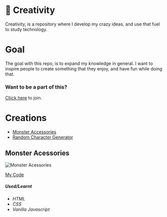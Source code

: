 # 🚀 Creativity

Creativity, is a repository where I develop my crazy ideas, and use that fuel to study technology.


# Goal

The goal with this repo, is to expand my knowledge in general.
I want to inspire people to create something that they enjoy, and have fun while doing that.


### Want to be a part of this?
[Cliick here](https://github.com/baptixta/creativity/issues/1) to join.

# Creations

* [Monster Accessories](#id01)
* [Random Character Generator](#id02)

##  Monster Acessories <a name="id01"></a>
![Monster Acessories](imglink)


[My Code](https://github.com/baptixta/creativity/tree/master/creations/monsterAccessories)


##### Used/Learnt
* *HTML*
* *CSS*
* *Vanilla Javascript*
